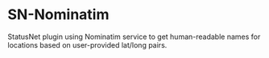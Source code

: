 SN-Nominatim
============

StatusNet plugin using Nominatim service to get human-readable names for locations based on user-provided lat/long pairs.
